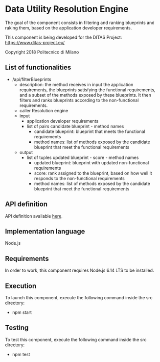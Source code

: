 # Data Utility Resolution Engine
The goal of the component consists in filtering and ranking blueprints and raking them, based on the application developer requirements.

This component is being developed for the DITAS Project: https://www.ditas-project.eu/

Copyright 2018 Politecnico di Milano

## List of functionalities
* /api/filterBlueprints
  * description: the method receives in input the application requirements, the blueprints satisfying the functional requirements, 
  and a subset of the methods exposed by these blueprints. It then filters and ranks blueprints according to the non-functional requirements.
  * caller Resolution engine
  * input
    * application developer requirements
    * list of pairs candidate blueprint - method names
	  * candidate blueprint: blueprint that meets the functional requirements
	  * method names: list of methods exposed by the candidate blueprint that meet the functional requirements
  * output
    * list of tuples updated blueprint - score - method names
	  * updated blueprint: blueprint with updated non-functional requirements
	  * score: rank assigned to the blueprint, based on how well it responds to the non-functional requirements
	  * method names: list of methods exposed by the candidate blueprint that meet the functional requirements
  
## API definition
API definition available [here](https://github.com/DITAS-Project/data-utility-resolution-engine/blob/master/documentation/API%20specification.yaml).

## Implementation language
Node.js

## Requirements
In order to work, this component requires Node.js 6.14 LTS to be installed.

## Execution
To launch this component, execute the following command inside the src directory:
* npm start

## Testing
To test this component, execute the following command inside the src directory:
* npm test
